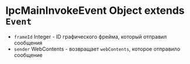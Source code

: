 # IpcMainInvokeEvent Object extends `Event`

* `frameId` Integer - ID графического фрейма, который отправил сообщения
* `sender` WebContents - возвращает `webContents`, которое отправило сообщение
